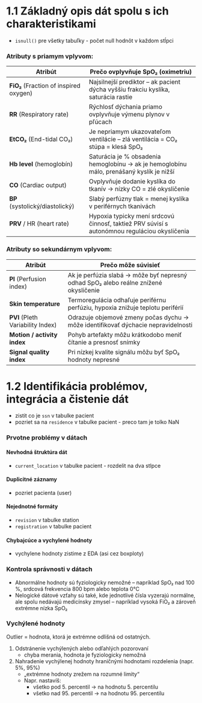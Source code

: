 # 1.1 Základný opis dát spolu s ich charakteristikami
- `isnull()` pre všetky tabuľky - počet null hodnôt v každom stĺpci
### Atributy s priamym vplyvom:
| Atribút                                | Prečo ovplyvňuje SpO₂ (oximetriu)                                                            |
| -------------------------------------- | -------------------------------------------------------------------------------------------- |
| **FiO₂** (Fraction of inspired oxygen) | Najsilnejší prediktor – ak pacient dýcha vyššiu frakciu kyslíka, saturácia rastie            |
| **RR** (Respiratory rate)              | Rýchlosť dýchania priamo ovplyvňuje výmenu plynov v pľúcach                                  |
| **EtCO₂** (End-tidal CO₂)              | Je nepriamym ukazovateľom ventilácie – zlá ventilácia = CO₂ stúpa = klesá SpO₂               |
| **Hb level** (hemoglobín)              | Saturácia je % obsadenia hemoglobínu → ak je hemoglobínu málo, prenášaný kyslík je nižší     |
| **CO** (Cardiac output)                | Ovplyvňuje dodanie kyslíka do tkanív → nízky CO = zlé okysličenie                            |
| **BP** (systolický/diastolický)        | Slabý perfúzny tlak = menej kyslíka v periférnych tkanivách                                  |
| **PRV** / HR (heart rate)              | Hypoxia typicky mení srdcovú činnosť, taktiež PRV súvisí s autonómnou reguláciou okysličenia |

### Atributy so sekundárnym vplyvom:
| Atribút                           | Prečo môže súvisieť                                                                  |
| --------------------------------- | ------------------------------------------------------------------------------------ |
| **PI** (Perfusion index)          | Ak je perfúzia slabá → môže byť nepresný odhad SpO₂ alebo reálne znížené okysličenie |
| **Skin temperature**              | Termoregulácia odhaľuje periférnu perfúziu, hypoxia znižuje teplotu periférií        |
| **PVI** (Pleth Variability Index) | Odrazuje objemové zmeny počas dychu → môže identifikovať dýchacie nepravidelnosti    |
| **Motion / activity index**       | Pohyb artefakty môžu krátkodobo meniť čítanie a presnosť snímky                      |
| **Signal quality index**          | Pri nízkej kvalite signálu môžu byť SpO₂ hodnoty nepresné                            |

# 1.2 Identifikácia problémov, integrácia a čistenie dát

- zistit co je `ssn` v tabulke pacient
- pozriet sa na `residence` v tabulke pacient - preco tam je tolko NaN

### Prvotne problémy v dátach
#### Nevhodná štruktúra dát
- `current_location` v tabulke pacient - rozdelit na dva stlpce

#### Duplicitné záznamy
- pozriet pacienta (user)

#### Nejednotné formáty
- `revision` v tabulke station
- `registration` v tabulke pacient

#### Chybajcúce a vychylené hodnoty
- vychylene hodnoty zistime z EDA (asi cez boxploty)

### Kontrola správnosti v dátach
- Abnormálne hodnoty sú fyziologicky nemožné – napríklad SpO₂ nad 100 %, srdcová frekvencia 800 bpm alebo teplota 0°C
- Nelogické dátové vzťahy sú také, kde jednotlivé čísla vyzerajú normálne, ale spolu nedávajú medicínsky zmysel – napríklad vysoká FiO₂ a zároveň extrémne nízka SpO₂

### Vychýlené hodnoty
Outlier = hodnota, ktorá je extrémne odlišná od ostatných.

1. Odstránenie vychýlených alebo odľahlých pozorovaní 
   - chyba merania, hodnota je fyziologicky nemožná
2. Nahradenie vychýlenej hodnoty hraničnými hodnotami rozdelenia (napr. 5%, 95%)
   - „extrémne hodnoty zrežem na rozumné limity“ 
   - Napr. nastavíš:
     - všetko pod 5. percentil → na hodnotu 5. percentilu 
     - všetko nad 95. percentil → na hodnotu 95. percentilu